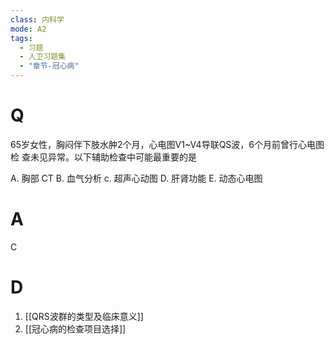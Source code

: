 ```yaml
---
class: 内科学
mode: A2
tags:
  - 习题
  - 人卫习题集
  - "章节-冠心病"
---
```


# Q
65岁女性，胸闷伴下肢水肿2个月，心电图V1~V4导联QS波，6个月前曾行心电图检
查未见异常。以下辅助检查中可能最重要的是

A. 胸部 CT 
B. 血气分析 
c. 超声心动图
D. 肝肾功能 
E. 动态心电图
# A
C
# D
1. [[QRS波群的类型及临床意义]]
2. [[冠心病的检查项目选择]]